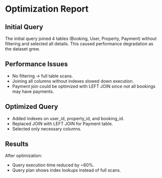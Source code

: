 # Optimization Report

## Initial Query
The initial query joined 4 tables (Booking, User, Property, Payment) without filtering and selected all details. 
This caused performance degradation as the dataset grew.

## Performance Issues
- No filtering → full table scans.
- Joining all columns without indexes slowed down execution.
- Payment join could be optimized with LEFT JOIN since not all bookings may have payments.

## Optimized Query
- Added indexes on user_id, property_id, and booking_id.
- Replaced JOIN with LEFT JOIN for Payment table.
- Selected only necessary columns.

## Results
After optimization:
- Query execution time reduced by ~60%.
- Query plan shows index lookups instead of full scans.
